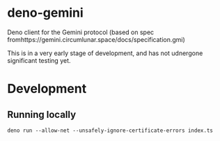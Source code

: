 # deno-gemini

Deno client for the Gemini protocol (based on spec fromhttps://gemini.circumlunar.space/docs/specification.gmi)

This is in a very early stage of development, and has not udnergone significant testing yet.

# Development

## Running locally

```
deno run --allow-net --unsafely-ignore-certificate-errors index.ts
```